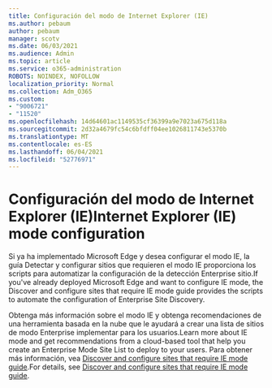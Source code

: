 ```yaml
---
title: Configuración del modo de Internet Explorer (IE)
ms.author: pebaum
author: pebaum
manager: scotv
ms.date: 06/03/2021
ms.audience: Admin
ms.topic: article
ms.service: o365-administration
ROBOTS: NOINDEX, NOFOLLOW
localization_priority: Normal
ms.collection: Adm_O365
ms.custom:
- "9006721"
- "11520"
ms.openlocfilehash: 14d64601ac1149535cf36399a9e7023a675d118a
ms.sourcegitcommit: 2d32a4679fc54c6bfdff04ee1026811743e5370b
ms.translationtype: MT
ms.contentlocale: es-ES
ms.lasthandoff: 06/04/2021
ms.locfileid: "52776971"
---
```

# <a name="internet-explorer-ie-mode-configuration"></a><span data-ttu-id="ace59-102">Configuración del modo de Internet Explorer (IE)</span><span class="sxs-lookup"><span data-stu-id="ace59-102">Internet Explorer (IE) mode configuration</span></span>

<span data-ttu-id="ace59-103">Si ya ha implementado Microsoft Edge y desea configurar el modo IE, la guía Detectar y configurar sitios que requieren el modo IE proporciona los scripts para automatizar la configuración de la detección Enterprise sitio.</span><span class="sxs-lookup"><span data-stu-id="ace59-103">If you've already deployed ‎Microsoft Edge‎ and want to configure IE mode, the Discover and configure sites that require IE mode guide provides the scripts to automate the configuration of Enterprise Site Discovery.</span></span> 

<span data-ttu-id="ace59-104">Obtenga más información sobre el modo IE y obtenga recomendaciones de una herramienta basada en la nube que le ayudará a crear una lista de sitios de modo Enterprise implementar para los usuarios.</span><span class="sxs-lookup"><span data-stu-id="ace59-104">Learn more about IE mode and get recommendations from a cloud-based tool that help you create an Enterprise Mode Site List to deploy to your users.</span></span> <span data-ttu-id="ace59-105">Para obtener más información, vea [Discover and configure sites that require IE mode guide](https://admin.microsoft.com/AdminPortal/Home?#/modernonboarding/configureiemode).</span><span class="sxs-lookup"><span data-stu-id="ace59-105">For details, see [Discover and configure sites that require IE mode guide](https://admin.microsoft.com/AdminPortal/Home?#/modernonboarding/configureiemode).</span></span>